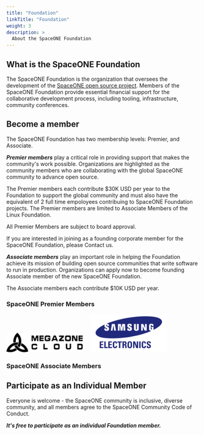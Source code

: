 ```yaml
---
title: "Foundation"
linkTitle: "Foundation"
weight: 3
description: >
  About the SpaceONE Foundation
---
```


## What is the SpaceONE Foundation
The SpaceONE Foundation is the organization that oversees the development of the [SpaceONE open source project](https://github.com/spaceone-dev).
Members of the SpaceONE Foundation provide essential financial support for the collaborative development process, including tooling, infrastructure,
community conferences.

## Become a member

The SpaceONE  Foundation has two membership levels: Premier, and Associate.

***Premier members*** play a critical role in providing support that makes the community's work possible. Organizations are highlighted as the community members who are collaborating with the global SpaceONE community to advance open source.

The Premier members each contribute $30K USD per year to the Foundation to support the global community and must also have the equivalent of 2 full time empoloyees contribuing to SpaceONE Foundation projects. The Premier members are limited to Associate Members of the Linux Foundation.

All Premier Members are subject to board approval.

If you are interested in joining as a founding corporate member for the SpaceONE Foundation, please Contact us.

***Associate members*** play an important role in helping the Foundation achieve its mission of building open source communities that write software to run in production. Organizations can apply now to become founding Associate member of the new SpaceONE Foundation.

The Associate members each contribute $10K USD per year.

### SpaceONE Premier Members

<img src="mzcloud-logo.png" alt="MegazoneCloud" width="200"/>
&nbsp;&nbsp;&nbsp;
<img src="samsung-electronics.png" alt="Samsung Electronics" width="200"/>


### SpaceONE Associate Members

## Participate as an Individual Member

Everyone is welcome - the SpaceONE community is inclusive, diverse community, and all members agree to the SpaceONE Community Code of Conduct.

***It's free to participate as an individual Foundation member.***


